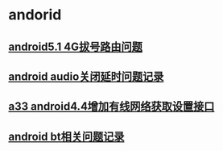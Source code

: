 # andorid

## [android5.1 4G拔号路由问题](https://github.com/hcly/docs/blob/master/android/android5.1%204G%E6%8B%94%E5%8F%B7%E8%B7%AF%E7%94%B1%E9%97%AE%E9%A2%98.md)

## [android audio关闭延时问题记录](https://github.com/hcly/docs/blob/master/android/android%20audio.md)

## [a33 android4.4增加有线网络获取设置接口](https://github.com/hcly/docs/blob/master/android/A33%20android4.4%20ethernet.md)

## [android bt相关问题记录](https://github.com/hcly/docs/blob/master/android/android%20bt.md)
